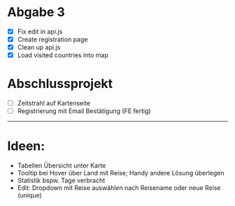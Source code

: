 # Abgabe 3
- [x] Fix edit in api.js 
- [x] Create registration page 
- [x] Clean up api.js 
- [x] Load visited countries into map 

# Abschlussprojekt 
- [ ] Zeitstrahl auf Kartenseite 
- [ ] Registrierung mit Email Bestätigung (FE fertig)

---
# Ideen:
- Tabellen Übersicht unter Karte
- Tooltip bei Hover über Land mit Reise; Handy andere Lösung überlegen
- Statistik bspw. Tage verbracht
- Edit: Dropdown mit Reise auswählen nach Reisename oder neue Reise (unique) 
 